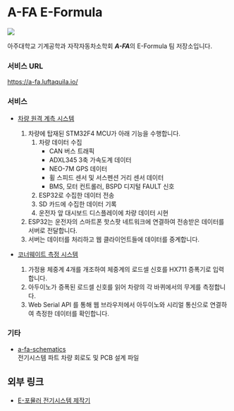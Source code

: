 # A-FA E-Formula
![](https://a-fa.luftaquila.io/weight/assets/logo-transparent.png)

아주대학교 기계공학과 자작자동차소학회 ***A-FA***의 E-Formula 팀 저장소입니다.

### 서비스 URL
https://a-fa.luftaquila.io/

### 서비스
* [차량 원격 계측 시스템](https://github.com/luftaquila/a-fa-telemetry)
  1. 차량에 탑재된 STM32F4 MCU가 아래 기능을 수행합니다.
      1. 차량 데이터 수집
          * CAN 버스 트래픽
          * ADXL345 3축 가속도계 데이터
          * NEO-7M GPS 데이터
          * 휠 스피드 센서 및 서스펜션 거리 센서 데이터
          * BMS, 모터 컨트롤러, BSPD 디지털 FAULT 신호
      2. ESP32로 수집한 데이터 전송
      3. SD 카드에 수집한 데이터 기록
      4. 운전자 앞 대시보드 디스플레이에 차량 데이터 시현
  2. ESP32는 운전자의 스마트폰 핫스팟 네트워크에 연결하여 전송받은 데이터를 서버로 전달합니다.
  3. 서버는 데이터를 처리하고 웹 클라이언트들에 데이터를 중계합니다.


* [코너웨이트 측정 시스템](https://github.com/luftaquila/a-fa-weight)
    1. 가정용 체중계 4개를 개조하여 체중계의 로드셀 신호를 HX711  증폭기로 입력합니다.
    2. 아두이노가 증폭된 로드셀 신호를 읽어 차량의 각 바퀴에서의 무게를 측정합니다.
    3. Web Serial API 를 통해 웹 브라우저에서 아두이노와 시리얼 통신으로 연결하여 측정한 데이터를 확인합니다.

### 기타
* [a-fa-schematics](https://github.com/luftaquila/a-fa-schematics)  
  전기시스템 파트 차량 회로도 및 PCB 설계 파일

## 외부 링크
* [E-포뮬러 전기시스템 제작기](https://luftaquila.io/blog/e-formula/)
